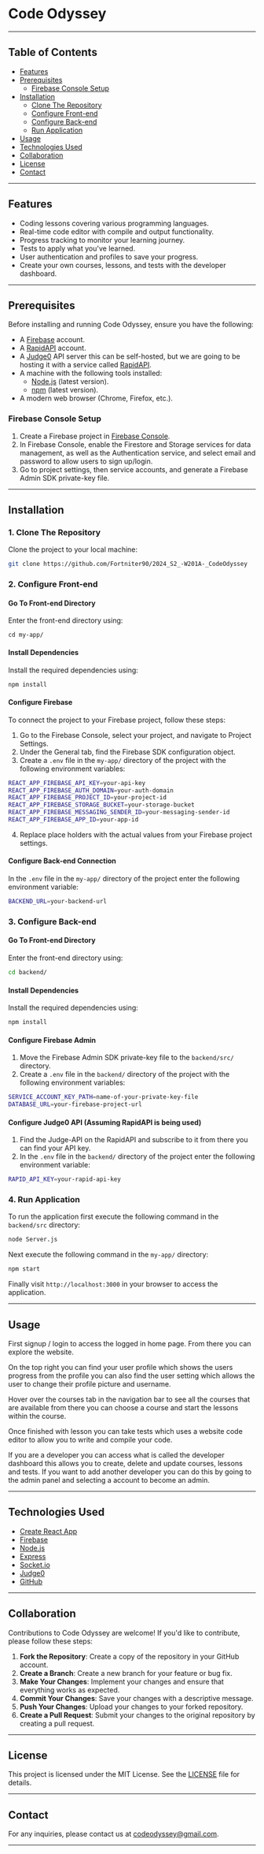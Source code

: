 # Code Odyssey

---
## Table of Contents
- [Features](#features)
- [Prerequisites](#prerequisites)
  - [Firebase Console Setup](#firebase-console-setup)
- [Installation](#installation)
  - [Clone The Repository](#1-clone-the-repository)
  - [Configure Front-end](#2-configure-front-end)
  - [Configure Back-end](#3-configure-back-end)
  - [Run Application](#4-run-application)
- [Usage](#usage)
- [Technologies Used](#technologies-used)
- [Collaboration](#collaboration)
- [License](#license)
- [Contact](#contact)

---
## Features
- Coding lessons covering various programming languages. 
- Real-time code editor with compile and output functionality. 
- Progress tracking to monitor your learning journey. 
- Tests to apply what you've learned. 
- User authentication and profiles to save your progress.
- Create your own courses, lessons, and tests with the developer dashboard.

---
## Prerequisites 
Before installing and running Code Odyssey, ensure you have the following:
- A [Firebase](https://firebase.google.com/) account.
- A [RapidAPI](https://rapidapi.com/) account.
- A [Judge0](https://judge0.com/) API server this can be self-hosted, but we are going to be hosting it with a service called [RapidAPI](https://rapidapi.com/judge0-official/api/judge0-ce).
- A machine with the following tools installed:
  - [Node.js](https://nodejs.org/) (latest version).
  - [npm](https://www.npmjs.com/) (latest version).
- A modern web browser (Chrome, Firefox, etc.).

### Firebase Console Setup
1. Create a Firebase project in [Firebase Console](https://console.firebase.google.com/).
2. In Firebase Console, enable the Firestore and Storage services for data management, as well as the Authentication service, and select email and password to allow users to sign up/login.
3. Go to project settings, then service accounts, and generate a Firebase Admin SDK private-key file.

---
## Installation
### 1. Clone The Repository
Clone the project to your local machine:
```bash
git clone https://github.com/Fortniter90/2024_S2_-W201A-_CodeOdyssey
```
### 2. Configure Front-end
#### Go To Front-end Directory
Enter the front-end directory using:
```
cd my-app/
```
#### Install Dependencies
Install the required dependencies using:
```bash
npm install
```
#### Configure Firebase
To connect the project to your Firebase project, follow these steps:
1. Go to the Firebase Console, select your project, and navigate to Project Settings.
2. Under the General tab, find the Firebase SDK configuration object.
3. Create a `.env` file in the `my-app/` directory of the project with the following environment variables:
```bash
REACT_APP_FIREBASE_API_KEY=your-api-key
REACT_APP_FIREBASE_AUTH_DOMAIN=your-auth-domain
REACT_APP_FIREBASE_PROJECT_ID=your-project-id
REACT_APP_FIREBASE_STORAGE_BUCKET=your-storage-bucket
REACT_APP_FIREBASE_MESSAGING_SENDER_ID=your-messaging-sender-id
REACT_APP_FIREBASE_APP_ID=your-app-id
```
4. Replace place holders with the actual values from your Firebase project settings.
#### Configure Back-end Connection
In the `.env` file in the `my-app/` directory of the project enter the following environment variable:
```bash
BACKEND_URL=your-backend-url
```
### 3. Configure Back-end
#### Go To Front-end Directory
Enter the front-end directory using:
```bash
cd backend/
```
#### Install Dependencies
Install the required dependencies using:
```bash
npm install
```
#### Configure Firebase Admin
1. Move the Firebase Admin SDK private-key file to the `backend/src/` directory.
2. Create a `.env` file in the `backend/` directory of the project with the following environment variables:
```bash
SERVICE_ACCOUNT_KEY_PATH=name-of-your-private-key-file
DATABASE_URL=your-firebase-project-url
```
#### Configure Judge0 API (Assuming RapidAPI is being used)
1. Find the Judge-API on the RapidAPI and subscribe to it from there you can find your API key.
2. In the `.env` file in the `backend/` directory of the project enter the following environment variable:
```bash
RAPID_API_KEY=your-rapid-api-key
```

### 4. Run Application
To run the application first execute the following command in the `backend/src` directory:
```bash
node Server.js
```

Next  execute the following command in the `my-app/` directory:
```bash
npm start
```
Finally visit `http://localhost:3000` in your browser to access the application.

---
## Usage
First signup / login to access the logged in home page. From there you can explore the website.

On the top right you can find your user profile which shows the users progress from the profile you can also find the user setting which allows the user to change their profile picture and username.

Hover over the courses tab in the navigation bar to see all the courses that are available from there you can choose a course and start the lessons within the course.

Once finished with lesson you can take tests which uses a website code editor to allow you to write and compile your code.

If you are a developer you can access what is called the developer dashboard this allows you to create, delete and update courses, lessons and tests. If you want to add another developer you can do this by going to the admin panel and selecting a account to become an admin.

---
## Technologies Used
- [Create React App](https://create-react-app.dev/)
- [Firebase](https://firebase.google.com/)
- [Node.js](https://nodejs.org/)
- [Express](https://expressjs.com/)
- [Socket.io](https://socket.io/)
- [Judge0](https://judge0.com/)
- [GitHub](https://github.com/)

---
## Collaboration
Contributions to Code Odyssey are welcome! If you'd like to contribute, please follow these steps:
1. **Fork the Repository**: Create a copy of the repository in your GitHub account. 
2. **Create a Branch**: Create a new branch for your feature or bug fix. 
3. **Make Your Changes**: Implement your changes and ensure that everything works as expected.
4. **Commit Your Changes**: Save your changes with a descriptive message.
5. **Push Your Changes**: Upload your changes to your forked repository. 
6. **Create a Pull Request**: Submit your changes to the original repository by creating a pull request.

---
## License 

This project is licensed under the MIT License. See the [LICENSE](https://github.com/Fortniter90/2024_S2_-W201A-_CodeOdyssey/blob/main/LICENSE.adoc) file for details.

---
## Contact
For any inquiries, please contact us at [codeodyssey@gmail.com](https://www.youtube.com/watch?v=dQw4w9WgXcQ).

---

